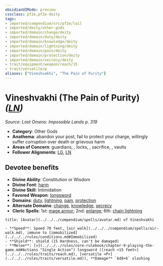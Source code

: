 ```yaml
---
obsidianUIMode: preview
cssclass: pf2e,pf2e-deity
tags:
- imported/compendium/src/pf2e/loil
- imported/deity/other-gods
- imported/domain/change/deity
- imported/domain/duty/deity
- imported/domain/knowledge/deity
- imported/domain/lightning/deity
- imported/domain/pain/deity
- imported/domain/protection/deity
- imported/domain/secrecy/deity
- trait/equipment/weapon/reach/15
- trait/versatile/p
aliases: ["Vineshvakhi", "The Pain of Purity"]
---
```

# Vineshvakhi (The Pain of Purity) *([LN](lawful-neutral-b1.md))*  
*Source: Lost Omens: Impossible Lands p. 319*  

- **Category**: Other Gods
- **Anathema**: abandon your post, fail to protect your charge, willingly suffer corruption over death or grievous harm
- **Areas of Concern**: guardians, , locks, , sacrifice, , vaults
- **Follower Alignments**: [LG](lawful-goo-b1.md), [LN](lawful-neutral-b1.md)

## Devotee benefits

- **Divine Ability**: Constitution or Wisdom
- **Divine Font**: [harm](../../spells/harm.md)
- **Divine Skill**: Intimidation
- **Favored Weapon**: [longsword](../../equipment/items/longsword.md)
- **Domains**: [duty](../domains.md#Duty), [lightning](../domains.md#Lightning), [pain](../domains.md#Pain), [protection](../domains.md#Protection)
- **Alternate Domains**: [change](../domains.md#Change), [knowledge](../domains.md#Knowledge), [secrecy](../domains.md#Secrecy)
- **Cleric Spells**: 1st: [mage armor](../../spells/mage-armor.md); 2nd: [enlarge](../../spells/enlarge.md); 6th: [chain lightning](../../spells/chain-lightning.md)

```ad-embed-avatar
title: [Avatar](../../../compendium/spells/avatar.md) of Vineshvakhi

- **Speed**: Speed 70 feet, [air walk](../../../compendium/spells/air-walk.md), immune to [immobilized](../../../rules/conditions.md#Immobilized)
- **Shield**: shield (15 Hardness, can't be damaged)
- **Melee**: [>](../../../rules/core-rulebook/chapter-9-playing-the-game.md#Actions "Single Action") longsword ([reach <15 feet>](../../../rules/traits/reach.md), [versatile <P>](../../../rules/traits/versatile.md)), **Damage** `6d8+6` slashing
```
